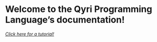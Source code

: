 # Welcome to the Qyri Programming Language’s documentation!

###### [Click here for a tutorial!](https://qyri-lang.readthedocs.io/en/latest/Tutorial/index.html)